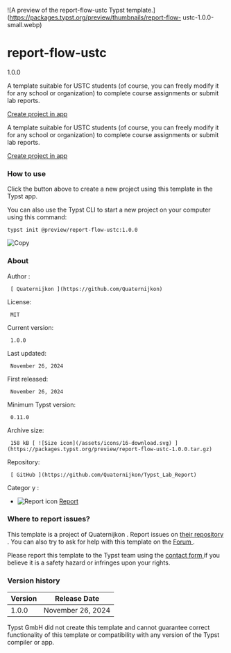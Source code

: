 ![A preview of the report-flow-ustc Typst
template.](https://packages.typst.org/preview/thumbnails/report-flow-
ustc-1.0.0-small.webp)

#  report-flow-ustc

1.0.0

A template suitable for USTC students (of course, you can freely modify it for
any school or organization) to complete course assignments or submit lab
reports.

[ Create project in app ](/app?template=report-flow-ustc&version=1.0.0)

A template suitable for USTC students (of course, you can freely modify it for
any school or organization) to complete course assignments or submit lab
reports.

[ Create project in app ](/app?template=report-flow-ustc&version=1.0.0)

###  How to use

Click the button above to create a new project using this template in the
Typst app.

You can also use the Typst CLI to start a new project on your computer using
this command:

    
    
    typst init @preview/report-flow-ustc:1.0.0

![Copy](/assets/icons/16-copy.svg)

###  About

Author  :

     [ Quaternijkon ](https://github.com/Quaternijkon)
License:

     MIT 
Current version:

     1.0.0 
Last updated:

     November 26, 2024 
First released:

     November 26, 2024 
Minimum Typst version:

     0.11.0 
Archive size:

     158 kB [ ![Size icon](/assets/icons/16-download.svg) ](https://packages.typst.org/preview/report-flow-ustc-1.0.0.tar.gz)
Repository:

     [ GitHub ](https://github.com/Quaternijkon/Typst_Lab_Report)
Categor  y  :

    

  * ![Report icon](/assets/icons/16-speak.svg) [ Report ](https://typst.app/universe/search/?category=report)

###  Where to report issues?

This  template  is a project of  Quaternijkon  .  Report issues on  [ their
repository ](https://github.com/Quaternijkon/Typst_Lab_Report) .  You can also
try to ask for help with this  template  on the  [ Forum
](https://forum.typst.app) .

Please report this  template  to the Typst team using the  [ contact form
](https://typst.app/contact) if you believe it is a safety hazard or infringes
upon your rights.

###  Version history

Version  |  Release Date   
---|---  
1.0.0  |  November 26, 2024   
  
Typst GmbH did not create this  template  and cannot guarantee correct
functionality of this  template  or compatibility with any version of the
Typst compiler or app.

